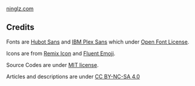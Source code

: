 [ninglz.com](https://ninglz.com)

## Credits

Fonts are [Hubot Sans](https://github.com/github/hubot-sans) and [IBM Plex Sans](https://fonts.google.com/specimen/IBM+Plex+Sans) which under [Open Font License](https://scripts.sil.org/cms/scripts/page.php?site_id=nrsi&id=OFL).

Icons are from [Remix Icon](https://github.com/Remix-Design/RemixIcon) and [Fluent Emoji](https://github.com/microsoft/fluentui-emoji).

Source Codes are under [MIT license](https://github.com/ddiu8081/ddiu.me/blob/main/LICENSE).

Articles and descriptions are under [CC BY-NC-SA 4.0](https://creativecommons.org/licenses/by-nc-sa/4.0/legalcode)
